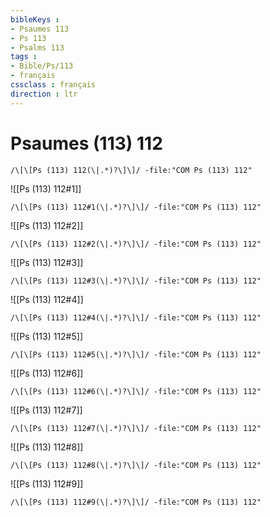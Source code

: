```yaml
---
bibleKeys : 
- Psaumes 113
- Ps 113
- Psalms 113
tags : 
- Bible/Ps/113
- français
cssclass : français
direction : ltr
---
```


# Psaumes (113) 112

```query
/\[\[Ps (113) 112(\|.*)?\]\]/ -file:"COM Ps (113) 112"
```



![[Ps (113) 112#1]]

```query
/\[\[Ps (113) 112#1(\|.*)?\]\]/ -file:"COM Ps (113) 112"
```

![[Ps (113) 112#2]]

```query
/\[\[Ps (113) 112#2(\|.*)?\]\]/ -file:"COM Ps (113) 112"
```

![[Ps (113) 112#3]]

```query
/\[\[Ps (113) 112#3(\|.*)?\]\]/ -file:"COM Ps (113) 112"
```

![[Ps (113) 112#4]]

```query
/\[\[Ps (113) 112#4(\|.*)?\]\]/ -file:"COM Ps (113) 112"
```

![[Ps (113) 112#5]]

```query
/\[\[Ps (113) 112#5(\|.*)?\]\]/ -file:"COM Ps (113) 112"
```

![[Ps (113) 112#6]]

```query
/\[\[Ps (113) 112#6(\|.*)?\]\]/ -file:"COM Ps (113) 112"
```

![[Ps (113) 112#7]]

```query
/\[\[Ps (113) 112#7(\|.*)?\]\]/ -file:"COM Ps (113) 112"
```

![[Ps (113) 112#8]]

```query
/\[\[Ps (113) 112#8(\|.*)?\]\]/ -file:"COM Ps (113) 112"
```

![[Ps (113) 112#9]]

```query
/\[\[Ps (113) 112#9(\|.*)?\]\]/ -file:"COM Ps (113) 112"
```

